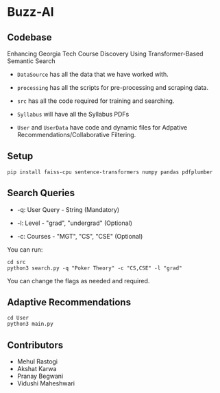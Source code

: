 # Buzz-AI

## Codebase

Enhancing Georgia Tech Course Discovery Using Transformer-Based Semantic Search

- `DataSource` has all the data that we have worked with.

- `processing` has all the scripts for pre-processing and scraping data.

- `src` has all the code required for training and searching.

- `Syllabus` will have all the Syllabus PDFs

- `User` and `UserData` have code and dynamic files for Adpative Recommendations/Collaborative Filtering.

## Setup

```
pip install faiss-cpu sentence-transformers numpy pandas pdfplumber
```

## Search Queries

- -q: User Query - String (Mandatory)

- -l: Level - "grad", "undergrad" (Optional)

- -c: Courses - "MGT", "CS", "CSE" (Optional)

You can run:

```
cd src 
python3 search.py -q "Poker Theory" -c "CS,CSE" -l "grad"
```

You can change the flags as needed and required.

## Adaptive Recommendations

```
cd User 
python3 main.py
```

## Contributors
- Mehul Rastogi
- Akshat Karwa
- Pranay Begwani
- Vidushi Maheshwari
